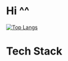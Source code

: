 # Hi ^^

[![Top Langs](https://github-readme-stats.vercel.app/api/?username=daejlee&show_icons=true&theme=transparent)](https://github.com/anuraghazra/github-readme-stats)

# Tech Stack

